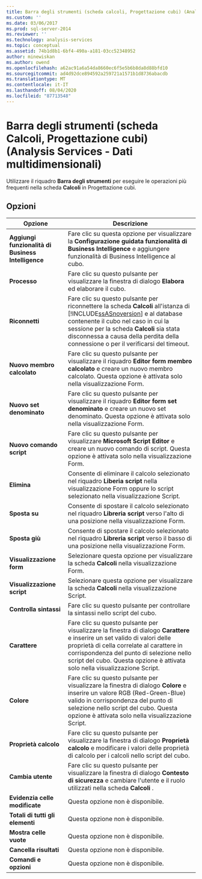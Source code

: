 ```yaml
---
title: Barra degli strumenti (scheda calcoli, Progettazione cubi) (Analysis Services-Dati multidimensionali) | Microsoft Docs
ms.custom: ''
ms.date: 03/06/2017
ms.prod: sql-server-2014
ms.reviewer: ''
ms.technology: analysis-services
ms.topic: conceptual
ms.assetid: 74b1d8b1-6bf4-490a-a181-03cc52348952
author: minewiskan
ms.author: owend
ms.openlocfilehash: a62ac91a6a54da8660ec6f5e5b6b8da8d88bfd10
ms.sourcegitcommit: ad4d92dce894592a259721a1571b1d8736abacdb
ms.translationtype: MT
ms.contentlocale: it-IT
ms.lasthandoff: 08/04/2020
ms.locfileid: "87713548"
---
```

# <a name="toolbar-calculations-tab-cube-designer-analysis-services---multidimensional-data"></a>Barra degli strumenti (scheda Calcoli, Progettazione cubi) (Analysis Services - Dati multidimensionali)
  Utilizzare il riquadro **Barra degli strumenti** per eseguire le operazioni più frequenti nella scheda **Calcoli** in Progettazione cubi.  
  
## <a name="options"></a>Opzioni  
  
|Opzione|Descrizione|  
|------------|-----------------|  
|**Aggiungi funzionalità di Business Intelligence**|Fare clic su questa opzione per visualizzare la **Configurazione guidata funzionalità di Business Intelligence** e aggiungere funzionalità di Business Intelligence al cubo.|  
|**Processo**|Fare clic su questo pulsante per visualizzare la finestra di dialogo **Elabora** ed elaborare il cubo.|  
|**Riconnetti**|Fare clic su questo pulsante per riconnettere la scheda **Calcoli** all'istanza di [!INCLUDE[ssASnoversion](../includes/ssasnoversion-md.md)] e al database contenente il cubo nel caso in cui la sessione per la scheda **Calcoli** sia stata disconnessa a causa della perdita della connessione o per il verificarsi del timeout.|  
|**Nuovo membro calcolato**|Fare clic su questo pulsante per visualizzare il riquadro **Editor form membro calcolato** e creare un nuovo membro calcolato. Questa opzione è attivata solo nella visualizzazione Form.|  
|**Nuovo set denominato**|Fare clic su questo pulsante per visualizzare il riquadro **Editor form set denominato** e creare un nuovo set denominato. Questa opzione è attivata solo nella visualizzazione Form.|  
|**Nuovo comando script**|Fare clic su questo pulsante per visualizzare **Microsoft Script Editor** e creare un nuovo comando di script. Questa opzione è attivata solo nella visualizzazione Form.|  
|**Elimina**|Consente di eliminare il calcolo selezionato nel riquadro **Liberia script** nella visualizzazione Form oppure lo script selezionato nella visualizzazione Script.|  
|**Sposta su**|Consente di spostare il calcolo selezionato nel riquadro **Libreria script** verso l'alto di una posizione nella visualizzazione Form.|  
|**Sposta giù**|Consente di spostare il calcolo selezionato nel riquadro **Libreria script** verso il basso di una posizione nella visualizzazione Form.|  
|**Visualizzazione form**|Selezionare questa opzione per visualizzare la scheda **Calcoli** nella visualizzazione Form.|  
|**Visualizzazione script**|Selezionare questa opzione per visualizzare la scheda **Calcoli** nella visualizzazione Script.|  
|**Controlla sintassi**|Fare clic su questo pulsante per controllare la sintassi nello script del cubo.|  
|**Carattere**|Fare clic su questo pulsante per visualizzare la finestra di dialogo **Carattere** e inserire un set valido di valori delle proprietà di cella correlate al carattere in corrispondenza del punto di selezione nello script del cubo. Questa opzione è attivata solo nella visualizzazione Script.|  
|**Colore**|Fare clic su questo pulsante per visualizzare la finestra di dialogo **Colore** e inserire un valore RGB (Red-Green-Blue) valido in corrispondenza del punto di selezione nello script del cubo. Questa opzione è attivata solo nella visualizzazione Script.|  
|**Proprietà calcolo**|Fare clic su questo pulsante per visualizzare la finestra di dialogo **Proprietà calcolo** e modificare i valori delle proprietà di calcolo per i calcoli nello script del cubo.|  
|**Cambia utente**|Fare clic su questo pulsante per visualizzare la finestra di dialogo **Contesto di sicurezza** e cambiare l'utente e il ruolo utilizzati nella scheda **Calcoli** .|  
|**Evidenzia celle modificate**|Questa opzione non è disponibile.|  
|**Totali di tutti gli elementi**|Questa opzione non è disponibile.|  
|**Mostra celle vuote**|Questa opzione non è disponibile.|  
|**Cancella risultati**|Questa opzione non è disponibile.|  
|**Comandi e opzioni**|Questa opzione non è disponibile.|  
  
  
